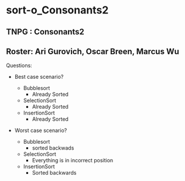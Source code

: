# sort-o_Consonants2
## TNPG : Consonants2
## Roster: Ari Gurovich, Oscar Breen, Marcus Wu
Questions:
* Best case scenario?
  * Bubblesort
      * Already Sorted
  * SelectionSort 
      * Already Sorted
  * InsertionSort
      * Already Sorted

* Worst case scenario?
  * Bubblesort
      * sorted backwads
  * SelectionSort 
      * Everything is in incorrect position
  * InsertionSort
      * Sorted backwards
